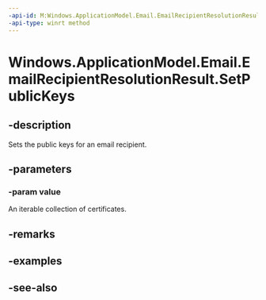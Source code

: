 ----api-id: M:Windows.ApplicationModel.Email.EmailRecipientResolutionResult.SetPublicKeys(Windows.Foundation.Collections.IIterable{Windows.Security.Cryptography.Certificates.Certificate})
-api-type: winrt method
---<!-- Method syntaxpublic void SetPublicKeys(Windows.Foundation.Collections.IIterable<Windows.Security.Cryptography.Certificates.Certificate> value)--># Windows.ApplicationModel.Email.EmailRecipientResolutionResult.SetPublicKeys## -descriptionSets the public keys for an email recipient.## -parameters### -param valueAn iterable collection of certificates.## -remarks## -examples## -see-also